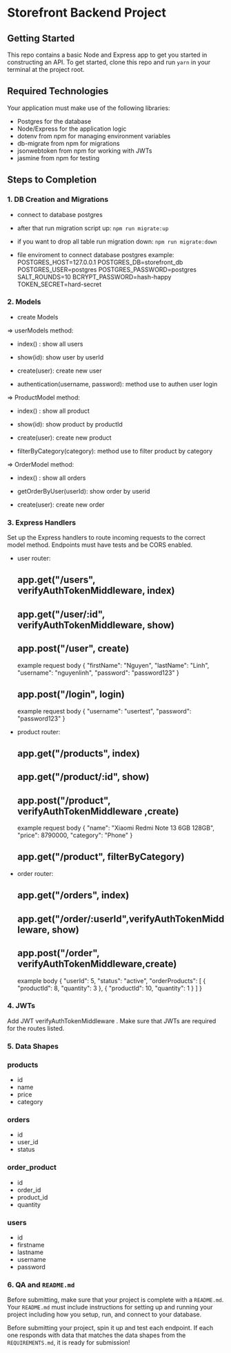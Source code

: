 # Storefront Backend Project

## Getting Started

This repo contains a basic Node and Express app to get you started in constructing an API. To get started, clone this repo and run `yarn` in your terminal at the project root.

## Required Technologies
Your application must make use of the following libraries:
- Postgres for the database
- Node/Express for the application logic
- dotenv from npm for managing environment variables
- db-migrate from npm for migrations
- jsonwebtoken from npm for working with JWTs
- jasmine from npm for testing

## Steps to Completion

### 1. DB Creation and Migrations
- connect to database postgres

- after that run migration script up: 
    `npm run migrate:up`

- if you want to drop all table run migration down:
    `npm run migrate:down`

- file enviroment to connect database postgres example:
    POSTGRES_HOST=127.0.0.1
    POSTGRES_DB=storefront_db
    POSTGRES_USER=postgres
    POSTGRES_PASSWORD=postgres
    SALT_ROUNDS=10
    BCRYPT_PASSWORD=hash-happy
    TOKEN_SECRET=hard-secret

### 2. Models

- create Models

=> userModels method:

 - index() : show all users

 - show(id): show user by userId

 - create(user): create new user

 - authentication(username, password): method use to authen user login

=> ProductModel method:

 - index() : show all product

 - show(id): show product by productId

 - create(user): create new product

 - filterByCategory(category): method use to filter product by category

 => OrderModel method:
 
 - index() : show all orders

 - getOrderByUser(userId): show order by userid

 - create(user): create new order

### 3. Express Handlers

Set up the Express handlers to route incoming requests to the correct model method. Endpoints must have tests and be CORS enabled. 

- user router:

    ## app.get("/users", verifyAuthTokenMiddleware, index)

    ## app.get("/user/:id", verifyAuthTokenMiddleware, show)

    ## app.post("/user", create)
    example request body 
    {
        "firstName": "Nguyen",
        "lastName": "Linh",
        "username": "nguyenlinh",
        "password": "password123"
    }

    ## app.post("/login", login)
    example request body 
    {
        "username": "usertest",
        "password": "password123"
    }

- product router:

    ## app.get("/products", index)

    ## app.get("/product/:id", show)

    ## app.post("/product", verifyAuthTokenMiddleware ,create)
    example request body 
    {
        "name": "Xiaomi Redmi Note 13 6GB 128GB",
        "price": 8790000,
        "category": "Phone"
    }

    ## app.get("/product", filterByCategory)

- order router:

    ## app.get("/orders", index)

    ## app.get("/order/:userId",verifyAuthTokenMiddleware, show)


    ## app.post("/order", verifyAuthTokenMiddleware,create)
    example body
        {
            "userId": 5,
            "status": "active",
            "orderProducts": [
                {
                    "productId": 8,
                    "quantity": 3
                },
                {
                    "productId": 10,
                    "quantity": 1
                }
            ]
        }

### 4. JWTs

Add JWT verifyAuthTokenMiddleware . Make sure that JWTs are required for the routes listed.

### 5. Data Shapes
### products
 -  id
 - name
 - price
 - category

### orders
 - id
 - user_id
 - status

### order_product
 - id
 - order_id
 - product_id
 - quantity

### users
 - id
 - firstname
 - lastname
 - username
 - password

### 6. QA and `README.md`

Before submitting, make sure that your project is complete with a `README.md`. Your `README.md` must include instructions for setting up and running your project including how you setup, run, and connect to your database. 

Before submitting your project, spin it up and test each endpoint. If each one responds with data that matches the data shapes from the `REQUIREMENTS.md`, it is ready for submission!
